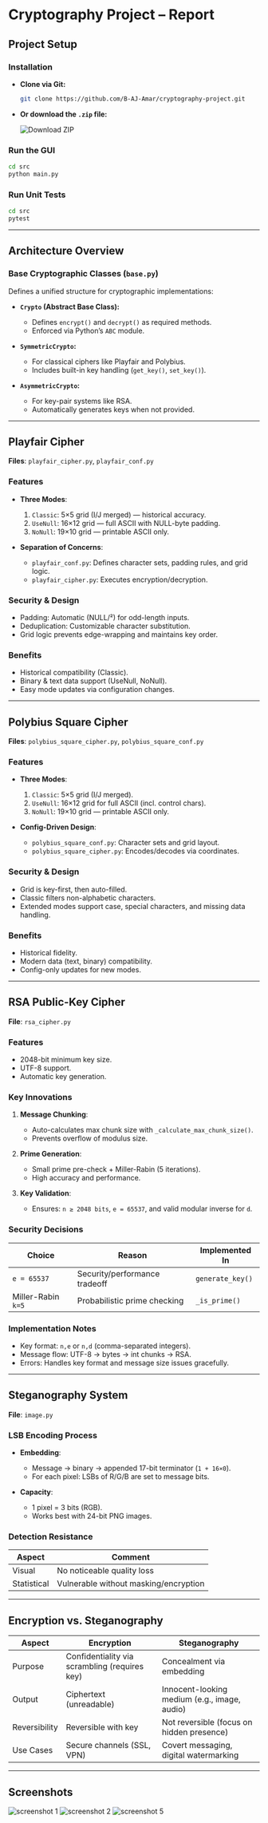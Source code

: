 # Cryptography Project – Report

## Project Setup

### Installation

* **Clone via Git:**

  ```bash
  git clone https://github.com/B-AJ-Amar/cryptography-project.git
  ```

* **Or download the `.zip` file:**

  ![Download ZIP](./img/image.png)

### Run the GUI

```bash
cd src
python main.py
```

### Run Unit Tests

```bash
cd src
pytest
```

---

## Architecture Overview

### Base Cryptographic Classes (`base.py`)

Defines a unified structure for cryptographic implementations:

* **`Crypto` (Abstract Base Class):**

  * Defines `encrypt()` and `decrypt()` as required methods.
  * Enforced via Python’s `ABC` module.

* **`SymmetricCrypto`:**

  * For classical ciphers like Playfair and Polybius.
  * Includes built-in key handling (`get_key()`, `set_key()`).

* **`AsymmetricCrypto`:**

  * For key-pair systems like RSA.
  * Automatically generates keys when not provided.

---

## Playfair Cipher

**Files**: `playfair_cipher.py`, `playfair_conf.py`

### Features

* **Three Modes**:

  1. `Classic`: 5×5 grid (I/J merged) — historical accuracy.
  2. `UseNull`: 16×12 grid — full ASCII with NULL-byte padding.
  3. `NoNull`: 19×10 grid — printable ASCII only.

* **Separation of Concerns**:

  * `playfair_conf.py`: Defines character sets, padding rules, and grid logic.
  * `playfair_cipher.py`: Executes encryption/decryption.

### Security & Design

* Padding: Automatic (NULL/²) for odd-length inputs.
* Deduplication: Customizable character substitution.
* Grid logic prevents edge-wrapping and maintains key order.

### Benefits

* Historical compatibility (Classic).
* Binary & text data support (UseNull, NoNull).
* Easy mode updates via configuration changes.

---

## Polybius Square Cipher

**Files**: `polybius_square_cipher.py`, `polybius_square_conf.py`

### Features

* **Three Modes**:

  1. `Classic`: 5×5 grid (I/J merged).
  2. `UseNull`: 16×12 grid for full ASCII (incl. control chars).
  3. `NoNull`: 19×10 grid — printable ASCII only.

* **Config-Driven Design**:

  * `polybius_square_conf.py`: Character sets and grid layout.
  * `polybius_square_cipher.py`: Encodes/decodes via coordinates.

### Security & Design

* Grid is key-first, then auto-filled.
* Classic filters non-alphabetic characters.
* Extended modes support case, special characters, and missing data handling.

### Benefits

* Historical fidelity.
* Modern data (text, binary) compatibility.
* Config-only updates for new modes.

---

## RSA Public-Key Cipher

**File**: `rsa_cipher.py`

### Features

* 2048-bit minimum key size.
* UTF-8 support.
* Automatic key generation.

### Key Innovations

1. **Message Chunking**:

   * Auto-calculates max chunk size with `_calculate_max_chunk_size()`.
   * Prevents overflow of modulus size.

2. **Prime Generation**:

   * Small prime pre-check + Miller-Rabin (5 iterations).
   * High accuracy and performance.

3. **Key Validation**:

   * Ensures: `n ≥ 2048 bits`, `e = 65537`, and valid modular inverse for `d`.

### Security Decisions

| Choice             | Reason                        | Implemented In   |
| ------------------ | ----------------------------- | ---------------- |
| `e = 65537`        | Security/performance tradeoff | `generate_key()` |
| Miller-Rabin `k=5` | Probabilistic prime checking  | `_is_prime()`    |

### Implementation Notes

* Key format: `n,e` or `n,d` (comma-separated integers).
* Message flow: UTF-8 → bytes → int chunks → RSA.
* Errors: Handles key format and message size issues gracefully.

---

## Steganography System

**File**: `image.py`

### LSB Encoding Process

* **Embedding**:

  * Message → binary → appended 17-bit terminator (`1 + 16×0`).
  * For each pixel: LSBs of R/G/B are set to message bits.

* **Capacity**:

  * 1 pixel = 3 bits (RGB).
  * Works best with 24-bit PNG images.

### Detection Resistance

| Aspect      | Comment                               |
| ----------- | ------------------------------------- |
| Visual      | No noticeable quality loss            |
| Statistical | Vulnerable without masking/encryption |

---

## Encryption vs. Steganography

| Aspect        | Encryption                                    | Steganography                                |
| ------------- | --------------------------------------------- | -------------------------------------------- |
| Purpose       | Confidentiality via scrambling (requires key) | Concealment via embedding                    |
| Output        | Ciphertext (unreadable)                       | Innocent-looking medium (e.g., image, audio) |
| Reversibility | Reversible with key                           | Not reversible (focus on hidden presence)    |
| Use Cases     | Secure channels (SSL, VPN)                    | Covert messaging, digital watermarking       |

---

## Screenshots

![screenshot 1](./img/s1.png)
![screenshot 2](./img/s2.png)
![screenshot 5](./img/s5.png)


